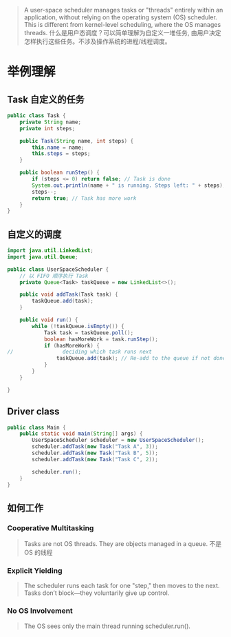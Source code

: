 
> A user-space scheduler manages tasks or "threads" entirely within an application, without relying on the operating system (OS) scheduler. This is different from kernel-level scheduling, where the OS manages threads.
> 什么是用户态调度？可以简单理解为自定义一堆任务, 由用户决定怎样执行这些任务。不涉及操作系统的进程/线程调度。

# 举例理解

## Task 自定义的任务

```java
public class Task {
    private String name;
    private int steps;

    public Task(String name, int steps) {
        this.name = name;
        this.steps = steps;
    }

    public boolean runStep() {
        if (steps <= 0) return false; // Task is done
        System.out.println(name + " is running. Steps left: " + steps);
        steps--;
        return true; // Task has more work
    }
}
```

## 自定义的调度

```java
import java.util.LinkedList;
import java.util.Queue;

public class UserSpaceScheduler {
    // 以 FIFO 顺序执行 Task
    private Queue<Task> taskQueue = new LinkedList<>();

    public void addTask(Task task) {
        taskQueue.add(task);
    }

    public void run() {
        while (!taskQueue.isEmpty()) {
            Task task = taskQueue.poll();
            boolean hasMoreWork = task.runStep();
            if (hasMoreWork) {
//                deciding which task runs next
                taskQueue.add(task); // Re-add to the queue if not done
            }
        }
    }

}
```

## Driver class

```java
public class Main {
    public static void main(String[] args) {
        UserSpaceScheduler scheduler = new UserSpaceScheduler();
        scheduler.addTask(new Task("Task A", 3));
        scheduler.addTask(new Task("Task B", 5));
        scheduler.addTask(new Task("Task C", 2));

        scheduler.run();
    }
}
```

## 如何工作

### Cooperative Multitasking
> Tasks are not OS threads. They are objects managed in a queue.
> 不是 OS 的线程

### Explicit Yielding
> The scheduler runs each task for one "step," then moves to the next. Tasks don’t block—they voluntarily give up control.

### No OS Involvement 
> The OS sees only the main thread running scheduler.run().

